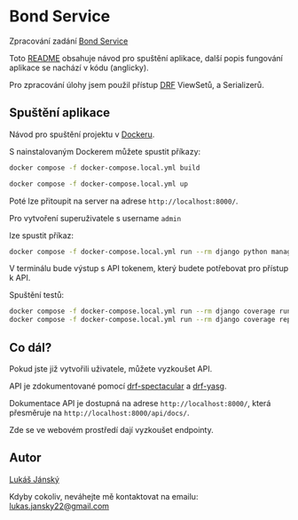 # Bond Service

Zpracování zadání [Bond Service](https://github.com/cfgtech/bond-service-interview-assignment) 

Toto [README](README.md) obsahuje návod pro spuštění aplikace, další popis fungování aplikace se nachází v kódu (anglicky).

Pro zpracování úlohy jsem použil přístup [DRF](https://www.django-rest-framework.org) ViewSetů, a Serializerů.


## Spuštění aplikace

Návod pro spuštění projektu v [Dockeru](https://www.docker.com).

S nainstalovaným Dockerem můžete spustit příkazy:

```bash
docker compose -f docker-compose.local.yml build
```

```bash
docker compose -f docker-compose.local.yml up
```

Poté lze přitoupit na server na adrese `http://localhost:8000/`.

Pro vytvoření superuživatele s username `admin`

lze spustit příkaz:

```bash
docker compose -f docker-compose.local.yml run --rm django python manage.py populate_superuser
```

V terminálu bude výstup s API tokenem, který budete potřebovat pro přístup k API.

Spuštění testů:

```bash
docker compose -f docker-compose.local.yml run --rm django coverage run -m pytest
docker compose -f docker-compose.local.yml run --rm django coverage report
```

## Co dál?

Pokud jste již vytvořili uživatele, můžete vyzkoušet API.

API je zdokumentované pomocí [drf-spectacular](https://drf-spectacular.readthedocs.io/en/latest/) a [drf-yasg](https://drf-yasg.readthedocs.io/en/latest/).

Dokumentace API je dostupná na adrese `http://localhost:8000/`, která přesměruje na `http://localhost:8000/api/docs/`.

Zde se ve webovém prostředí dají vyzkoušet endpointy.

## Autor

[Lukáš Jánský](https://github.com/janskylukas)

Kdyby cokoliv, neváhejte mě kontaktovat na emailu: [lukas.jansky22@gmail.com](mailto:lukas.jansky22@gmail.com)
